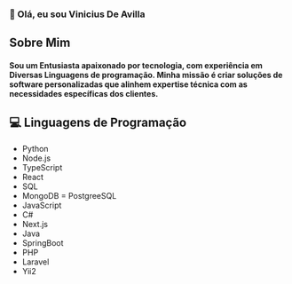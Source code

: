 ### 👋 Olá, eu sou Vinicius De Avilla

## Sobre Mim

#### Sou um Entusiasta apaixonado por tecnologia, com experiência em Diversas Linguagens de programação. Minha missão é criar soluções de software personalizadas que alinhem  expertise técnica com as necessidades específicas dos clientes.

## 💻 Linguagens de Programação

- Python
- Node.js
- TypeScript
- React
- SQL
- MongoDB
= PostgreeSQL
- JavaScript
- C#
- Next.js
- Java
- SpringBoot
- PHP
- Laravel
- Yii2
